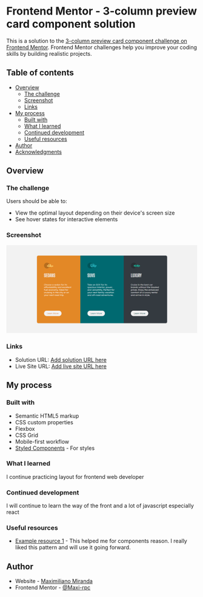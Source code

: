 # Frontend Mentor - 3-column preview card component solution

This is a solution to the [3-column preview card component challenge on Frontend Mentor](https://www.frontendmentor.io/challenges/3column-preview-card-component-pH92eAR2-). Frontend Mentor challenges help you improve your coding skills by building realistic projects.

## Table of contents

- [Overview](#overview)
  - [The challenge](#the-challenge)
  - [Screenshot](#screenshot)
  - [Links](#links)
- [My process](#my-process)
  - [Built with](#built-with)
  - [What I learned](#what-i-learned)
  - [Continued development](#continued-development)
  - [Useful resources](#useful-resources)
- [Author](#author)
- [Acknowledgments](#acknowledgments)

## Overview

### The challenge

Users should be able to:

- View the optimal layout depending on their device's screen size
- See hover states for interactive elements

### Screenshot

![](./readme/desktop.png)

### Links

- Solution URL: [Add solution URL here](https://www.frontendmentor.io/solutions/3columnpreviewcardcomponent-bootstrap-flex-0dIhtGEDs)
- Live Site URL: [Add live site URL here](https://maxi-rpc.github.io/Challenges-Web-2/)

## My process

### Built with

- Semantic HTML5 markup
- CSS custom properties
- Flexbox
- CSS Grid
- Mobile-first workflow
- [Styled Components](https://getbootstrap.com/docs/4.6/getting-started/introduction/) - For styles

### What I learned

I continue practicing layout for frontend web developer

### Continued development

I will continue to learn the way of the front and a lot of javascript especially react

### Useful resources

- [Example resource 1](https://hackerthemes.com/bootstrap-cheatsheet/) - This helped me for components reason. I really liked this pattern and will use it going forward.

## Author

- Website - [Maximiliano Miranda](https://www.your-site.com)
- Frontend Mentor - [@Maxi-rpc](https://www.frontendmentor.io/profile/Maxi-rpc)
